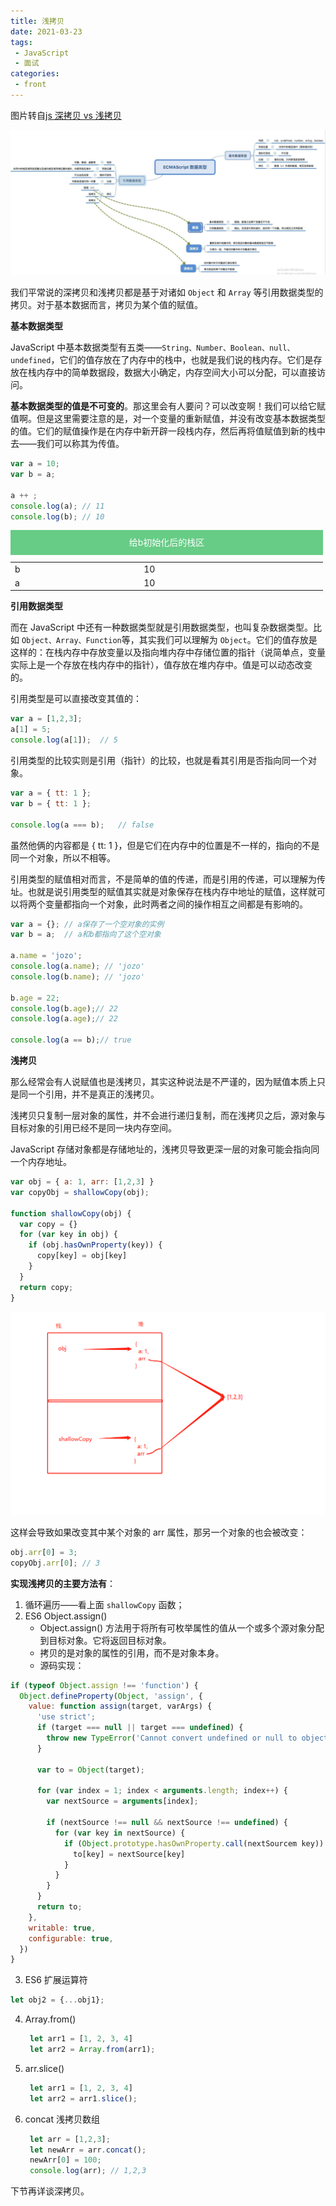 ```yaml
---
title: 浅拷贝
date: 2021-03-23
tags:
 - JavaScript
 - 面试
categories:
 - front
---
```


图片转自[js 深拷贝 vs 浅拷贝](https://juejin.cn/post/6844903493925371917)

![](../imgs/copy.jpg)

我们平常说的深拷贝和浅拷贝都是基于对诸如 `Object` 和 `Array` 等引用数据类型的拷贝。对于基本数据而言，拷贝为某个值的赋值。

**基本数据类型**

JavaScript 中基本数据类型有五类——`String、Number、Boolean、null、undefined`，它们的值存放在了内存中的栈中，也就是我们说的栈内存。它们是存放在栈内存中的简单数据段，数据大小确定，内存空间大小可以分配，可以直接访问。

**基本数据类型的值是不可变的**。那这里会有人要问？可以改变啊！我们可以给它赋值啊。但是这里需要注意的是，对一个变量的重新赋值，并没有改变基本数据类型的值。它们的赋值操作是在内存中新开辟一段栈内存，然后再将值赋值到新的栈中去——我们可以称其为传值。

```js
var a = 10;
var b = a;

a ++ ;
console.log(a); // 11
console.log(b); // 10
```

<table>
  <caption style="width: 500px;height: 40px; line-height: 40px;background: #67cc86;color: #fff;">给b初始化后的栈区</caption>
  <tr>
    <td>b</td>
    <td>10</td>
  </tr>
  <tr>
    <td>a</td>
    <td>10</td>
  </tr>
</table>

**引用数据类型**

而在 JavaScript 中还有一种数据类型就是引用数据类型，也叫复杂数据类型。比如 `Object、Array、Function`等，其实我们可以理解为 `Object`。它们的值存放是这样的：在栈内存中存放变量以及指向堆内存中存储位置的指针（说简单点，变量实际上是一个存放在栈内存中的指针），值存放在堆内存中。值是可以动态改变的。

引用类型是可以直接改变其值的：

```js
var a = [1,2,3];
a[1] = 5;
console.log(a[1]);  // 5
```

引用类型的比较实则是引用（指针）的比较，也就是看其引用是否指向同一个对象。

```js
var a = { tt: 1 };
var b = { tt: 1 };

console.log(a === b);   // false
```

虽然他俩的内容都是 { tt: 1 }，但是它们在内存中的位置是不一样的，指向的不是同一个对象，所以不相等。

引用类型的赋值相对而言，不是简单的值的传递，而是引用的传递，可以理解为传址。也就是说引用类型的赋值其实就是对象保存在栈内存中地址的赋值，这样就可以将两个变量都指向一个对象，此时两者之间的操作相互之间都是有影响的。

```js
var a = {}; // a保存了一个空对象的实例
var b = a;  // a和b都指向了这个空对象

a.name = 'jozo';
console.log(a.name); // 'jozo'
console.log(b.name); // 'jozo'

b.age = 22;
console.log(b.age);// 22
console.log(a.age);// 22

console.log(a == b);// true
```

**浅拷贝**

那么经常会有人说赋值也是浅拷贝，其实这种说法是不严谨的，因为赋值本质上只是同一个引用，并不是真正的浅拷贝。

浅拷贝只复制一层对象的属性，并不会进行递归复制，而在浅拷贝之后，源对象与目标对象的引用已经不是同一块内存空间。

JavaScript 存储对象都是存储地址的，浅拷贝导致更深一层的对象可能会指向同一个内存地址。

```js
var obj = { a: 1, arr: [1,2,3] }
var copyObj = shallowCopy(obj);

function shallowCopy(obj) {
  var copy = {}
  for (var key in obj) {
    if (obj.hasOwnProperty(key)) {
      copy[key] = obj[key]
    }
  }
  return copy;
}
```

![](../imgs/zhan.png)

这样会导致如果改变其中某个对象的 arr 属性，那另一个对象的也会被改变：

```js
obj.arr[0] = 3;
copyObj.arr[0]; // 3
```

**实现浅拷贝的主要方法有**：
1. 循环遍历——看上面 `shallowCopy` 函数；
2. ES6 Object.assign()
   - Object.assign() 方法用于将所有可枚举属性的值从一个或多个源对象分配到目标对象。它将返回目标对象。
   - 拷贝的是对象的属性的引用，而不是对象本身。
   - 源码实现：
```js
if (typeof Object.assign !== 'function') {
  Object.defineProperty(Object, 'assign', {
    value: function assign(target, varArgs) {
      'use strict';
      if (target === null || target === undefined) {
        throw new TypeError('Cannot convert undefined or null to object');
      }

      var to = Object(target);

      for (var index = 1; index < arguments.length; index++) {
        var nextSource = arguments[index];

        if (nextSource !== null && nextSource !== undefined) {
          for (var key in nextSource) {
            if (Object.prototype.hasOwnProperty.call(nextSourcem key)) {
              to[key] = nextSource[key]
            }
          }
        }
      }
      return to;
    },
    writable: true,
    configurable: true,
  })
}
```
3. ES6 扩展运算符
  ```js
  let obj2 = {...obj1};
  ```
4. Array.from()
   ```js
    let arr1 = [1, 2, 3, 4]
    let arr2 = Array.from(arr1);
   ```
5. arr.slice()
   ```js
    let arr1 = [1, 2, 3, 4]
    let arr2 = arr1.slice();
   ```
6. concat 浅拷贝数组
   ```js
    let arr = [1,2,3];
    let newArr = arr.concat();
    newArr[0] = 100;
    console.log(arr); // 1,2,3
   ```

下节再详谈深拷贝。